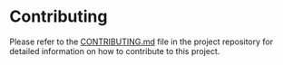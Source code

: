 # Contributing

Please refer to the [CONTRIBUTING.md](https://github.com/ACNet-AI/agent-mcp-toolkit/blob/main/CONTRIBUTING.md) file in the project repository for detailed information on how to contribute to this project. 